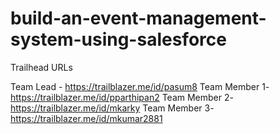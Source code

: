 # build-an-event-management-system-using-salesforce 

Trailhead URLs

Team Lead - https://trailblazer.me/id/pasum8
Team Member 1- https://trailblazer.me/id/pparthipan2
Team Member 2-https://trailblazer.me/id/mkarky
Team Member 3-https://trailblazer.me/id/mkumar2881
